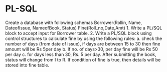 # PL-SQL
Create a database with following schemas Borrower(Rollin, Name, DateofIssue, NameofBook, Status) Fine(Roll_no,Date,Amt) 1. Write a PL/SQL block to accept input for Borrower table. 2. Write a PL/SQL block using control structures to calculate fine by using the following rules: a. check the number of days (from date of issue), if days are between 15 to 30 then fine amount will be Rs 5per day b. If no. of days>30, per day fine will be Rs 50 per day c. for days less than 30, Rs. 5 per day. After submitting the book, status will change from I to R. If condition of fine is true, then details will be stored into fine table.
